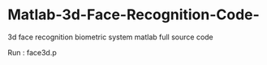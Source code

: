 # Matlab-3d-Face-Recognition-Code-
3d face recognition biometric system matlab full source code

Run :  	face3d.p








